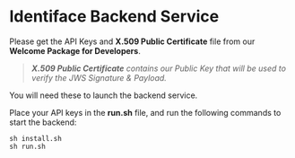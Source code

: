 # Identiface Backend Service

Please get the API Keys and **X.509 Public Certificate** file from our **Welcome Package for Developers**.

> _**X.509 Public Certificate** contains our Public Key that will be used to verify the JWS Signature & Payload._

You will need these to launch the backend service.

Place your API keys in the **run.sh** file, and run the following commands to start the backend:

```
sh install.sh
sh run.sh
```
